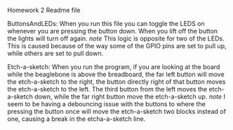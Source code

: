 Homework 2 Readme file

ButtonsAndLEDs:
	When you run this file you can toggle the LEDS on whenever you are
	pressing the button down. When you lift off the button the lights
	will turn off again.
	*note* This logic is opposite for two of the LEDs. This is caused
	because of the way some of the GPIO pins are set to pull up, while
	others are set to pull down.

Etch-a-sketch:
	When you run the program, if you are looking at the board while the 
	beaglebone is above the breadboard, the far left button will move the
	etch-a-sketch to the right, the button directly right of that button
	moves the etch-a-sketch to the left. The third button from the left
	moves the etch-a-sketch down, while the far right button move the 
	etch-a-sketch up. 
	*note* I seem to be having a debouncing issue with the buttons to
	where the pressing the button once will move the etch-a-sketch two
	blocks instead of one, causing a break in the etcha-a-sketch line.

